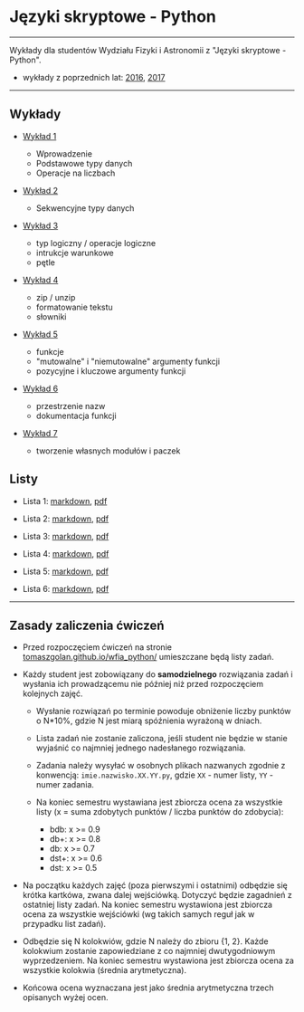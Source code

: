 # Języki skryptowe - Python

---

Wykłady dla studentów Wydziału Fizyki i Astronomii z "Języki skryptowe - Python".

* wykłady z poprzednich lat: [2016](https://tomaszgolan.github.io/js-python/), [2017](https://github.com/TomaszGolan/js-python)

---

## Wykłady

*  [Wykład 1](https://tomaszgolan.github.io/wfia_python/html/python_w01.html)

    * Wprowadzenie
    * Podstawowe typy danych
    * Operacje na liczbach
    
*  [Wykład 2](https://tomaszgolan.github.io/wfia_python/html/python_w02.html)

    * Sekwencyjne typy danych
        
*  [Wykład 3](https://tomaszgolan.github.io/wfia_python/html/python_w03.html)

    * typ logiczny / operacje logiczne
    * intrukcje warunkowe
    * pętle

*  [Wykład 4](https://tomaszgolan.github.io/wfia_python/html/python_w04.html)

    * zip / unzip
    * formatowanie tekstu
    * słowniki

*  [Wykład 5](https://tomaszgolan.github.io/wfia_python/html/python_w05.html)

    * funkcje
    * "mutowalne" i "niemutowalne" argumenty funkcji
    * pozycyjne i kluczowe argumenty funkcji
  
*  [Wykład 6](https://tomaszgolan.github.io/wfia_python/html/python_w06.html)

    * przestrzenie nazw
    * dokumentacja funkcji

*  [Wykład 7](https://tomaszgolan.github.io/wfia_python/html/python_w07.html)

    * tworzenie własnych modułów i paczek


## Listy

* Lista 1: [markdown](listy/lista_01.md), [pdf](listy/lista_01.pdf)

* Lista 2: [markdown](listy/lista_02.md), [pdf](listy/lista_02.pdf)

* Lista 3: [markdown](listy/lista_03.md), [pdf](listy/lista_03.pdf)

* Lista 4: [markdown](listy/lista_04.md), [pdf](listy/lista_04.pdf)

* Lista 5: [markdown](listy/lista_05.md), [pdf](listy/lista_05.pdf)

* Lista 6: [markdown](listy/lista_06.md), [pdf](listy/lista_06.pdf)

---

## Zasady zaliczenia ćwiczeń

* Przed rozpoczęciem ćwiczeń na stronie [tomaszgolan.github.io/wfia_python/](https://tomaszgolan.github.io/wfia_python/) umieszczane będą listy zadań.

* Każdy student jest zobowiązany do **samodzielnego** rozwiązania zadań i wysłania ich prowadzącemu nie później niż przed rozpoczęciem kolejnych zajęć.

    * Wysłanie rozwiązań po terminie powoduje obniżenie liczby punktów o N*10%, gdzie N jest miarą spóźnienia wyrażoną w dniach.
    * Lista zadań nie zostanie zaliczona, jeśli student nie będzie w stanie wyjaśnić co najmniej jednego nadesłanego rozwiązania.
    * Zadania należy wysyłać w osobnych plikach nazwanych zgodnie z konwencją: `imie.nazwisko.XX.YY.py`, gdzie `XX` - numer listy, `YY` - numer zadania.
    * Na koniec semestru wystawiana jest zbiorcza ocena za wszystkie listy (x = suma zdobytych punktów / liczba punktów do zdobycia):

        *  bdb: x >= 0.9
        *  db+: x >= 0.8
        *   db: x >= 0.7
        * dst+: x >= 0.6
        *  dst: x >= 0.5

* Na początku każdych zajęć (poza pierwszymi i ostatnimi) odbędzie się krótka kartkówa, zwana dalej wejściówką. Dotyczyć będzie zagadnień z ostatniej listy zadań. Na koniec semestru wystawiona jest zbiorcza ocena za wszystkie wejściówki (wg takich samych reguł jak w przypadku list zadań).

* Odbędzie się N kolokwiów, gdzie N należy do zbioru {1, 2}. Każde kolokwium zostanie zapowiedziane z co najmniej dwutygodniowym wyprzedzeniem. Na koniec semestru wystawiona jest zbiorcza ocena za wszystkie kolokwia (średnia arytmetyczna).

* Końcowa ocena wyznaczana jest jako średnia arytmetyczna trzech opisanych wyżej ocen.
